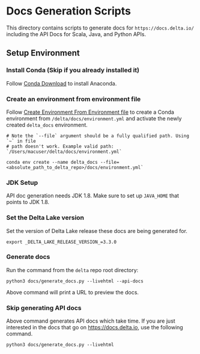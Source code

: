 # Docs Generation Scripts
This directory contains scripts to generate docs for `https://docs.delta.io/`
including the API Docs for Scala, Java, and Python APIs.

## Setup Environment
### Install Conda (Skip if you already installed it)
Follow [Conda Download](https://www.anaconda.com/download/) to install Anaconda.

### Create an environment from environment file
Follow [Create Environment From Environment file](https://docs.conda.io/projects/conda/en/latest/user-guide/tasks/manage-environments.html#create-env-from-file) to create a Conda environment from `/delta/docs/environment.yml` and activate the newly created `delta_docs` environment.

```
# Note the `--file` argument should be a fully qualified path. Using `~` in file
# path doesn't work. Example valid path: `/Users/macuser/delta/docs/environment.yml`

conda env create --name delta_docs --file=<absolute_path_to_delta_repo>/docs/environment.yml`
```

### JDK Setup
API doc generation needs JDK 1.8. Make sure to set up `JAVA_HOME` that points to JDK 1.8.

### Set the Delta Lake version
Set the version of Delta Lake release these docs are being generated for.
```
export _DELTA_LAKE_RELEASE_VERSION_=3.3.0
```

### Generate docs
Run the command from the `delta` repo root directory:
```
python3 docs/generate_docs.py --livehtml --api-docs
```
Above command will print a URL to preview the docs.

### Skip generating API docs
Above command generates API docs which take time. If you are just interested in the docs
that go on https://docs.delta.io, use the following command.
```
python3 docs/generate_docs.py --livehtml
```

